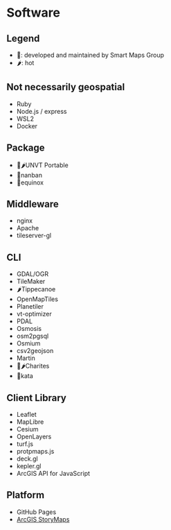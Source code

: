 # Software
## Legend
- 💪: developed and maintained by Smart Maps Group
- 🌶️: hot

## Not necessarily geospatial
- Ruby
- Node.js / express
- WSL2
- Docker

## Package
- 💪🌶️UNVT Portable
- 💪nanban
- 💪equinox

## Middleware
- nginx
- Apache
- tileserver-gl

## CLI
- GDAL/OGR
- TileMaker
- 🌶️Tippecanoe
- OpenMapTiles
- Planetiler
- vt-optimizer
- PDAL
- Osmosis
- osm2pgsql
- Osmium
- csv2geojson
- Martin
- 💪🌶️Charites
- 💪kata

## Client Library
- Leaflet
- MapLibre
- Cesium
- OpenLayers
- turf.js
- protpmaps.js
- deck.gl
- kepler.gl
- ArcGIS API for JavaScript

## Platform
- GitHub Pages
- [ArcGIS StoryMaps](https://www.esrij.com/products/arcgis-storymaps/)
